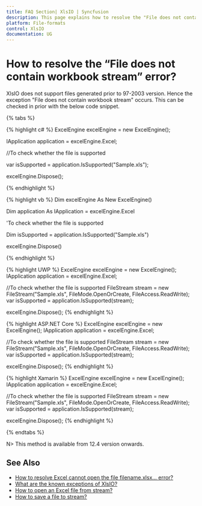 ```yaml
---
title: FAQ Section| XlsIO | Syncfusion
description: This page explains how to resolve the "File does not contain workbook stream" error in Syncfusion.XlsIO.Base.dll.
platform: File-formats
control: XlsIO
documentation: UG
---
```


# How to resolve the “File does not contain workbook stream” error?

XlsIO does not support files generated prior to 97-2003 version. Hence the exception "File does not contain workbook stream" occurs. This can be checked in prior with the below code snippet. 

{% tabs %}  

{% highlight c# %}
ExcelEngine excelEngine = new ExcelEngine();

IApplication application = excelEngine.Excel;

//To check whether the file is supported

var isSupported = application.IsSupported("Sample.xls");

excelEngine.Dispose();

{% endhighlight %}

{% highlight vb %}
Dim excelEngine As New ExcelEngine()

Dim application As IApplication = excelEngine.Excel

'To check whether the file is supported

Dim isSupported = application.IsSupported("Sample.xls")

excelEngine.Dispose()

{% endhighlight %}

{% highlight UWP %}
ExcelEngine excelEngine = new ExcelEngine();
IApplication application = excelEngine.Excel;

//To check whether the file is supported
FileStream stream = new FileStream("Sample.xls", FileMode.OpenOrCreate, FileAccess.ReadWrite);
var isSupported = application.IsSupported(stream);

excelEngine.Dispose();
{% endhighlight %}

{% highlight ASP.NET Core %}
ExcelEngine excelEngine = new ExcelEngine();
IApplication application = excelEngine.Excel;

//To check whether the file is supported
FileStream stream = new FileStream("Sample.xls", FileMode.OpenOrCreate, FileAccess.ReadWrite);
var isSupported = application.IsSupported(stream);

excelEngine.Dispose();
{% endhighlight %}

{% highlight Xamarin %}
ExcelEngine excelEngine = new ExcelEngine();
IApplication application = excelEngine.Excel;

//To check whether the file is supported
FileStream stream = new FileStream("Sample.xls", FileMode.OpenOrCreate, FileAccess.ReadWrite);
var isSupported = application.IsSupported(stream);

excelEngine.Dispose();
{% endhighlight %}

{% endtabs %}  

N> This method is available from 12.4 version onwards.

## See Also

* [How to resolve Excel cannot open the file filename.xlsx... error?](faqs/how-to-resolve-excel-cannot-open-the-file-because-the-file-format-for-the-file-extension-is-not-valid)
* [What are the known exceptions of XlsIO?](https://help.syncfusion.com/file-formats/xlsio/known-exceptions)
* [How to open an Excel file from stream?](faqs/how-to-open-an-excel-file-from-stream)
* [How to save a file to stream?](faqs/how-to-save-a-file-to-stream)

